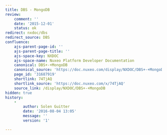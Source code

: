 ```yaml
---
title: DBS - MongoDB
review:
    comment: ''
    date: '2015-12-01'
    status: ok
redirect: nxdoc/dbs
redirect_source: DBS
confluence:
    ajs-parent-page-id: ''
    ajs-parent-page-title: ''
    ajs-space-key: NXDOC
    ajs-space-name: Nuxeo Platform Developer Documentation
    canonical: DBS+-+MongoDB
    canonical_source: 'https://doc.nuxeo.com/display/NXDOC/DBS+-+MongoDB'
    page_id: '31687919'
    shortlink: 74TjAQ
    shortlink_source: 'https://doc.nuxeo.com/x/74TjAQ'
    source_link: /display/NXDOC/DBS+-+MongoDB
hidden: true
history:
    - 
        author: Solen Guitter
        date: '2016-08-04 13:05'
        message: ''
        version: '1'

---
```

